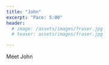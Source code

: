```yaml
---
title: "John"
excerpt: "Pace: 5:00"
header:
  # image: /assets/images/fraser.jpg
  # teaser: assets/images/fraser.jpg

---
```


Meet John